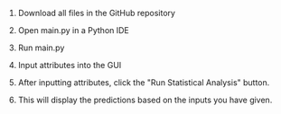 
1. Download all files in the GitHub repository 


2. Open main.py in a Python IDE 


3. Run main.py


4. Input attributes into the GUI


5. After inputting attributes, click the "Run Statistical Analysis" button.


6. This will display the predictions based on the inputs you have given.
